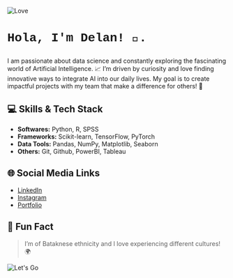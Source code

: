 ![Love](https://media.giphy.com/media/VIKa3CjZDCoymNcBY5/giphy.gif?cid=82a1493bgswtrpfsnjuwmgqw7hlbc69hqfc9egkavch9yr4o&ep=v1_gifs_trending&rid=giphy.gif&ct=g)

# <p style="font-family: 'Courier New', Courier, monospace;">Hola, I'm Delan! 👋.</p>

I am passionate about data science and constantly exploring the fascinating world of Artificial Intelligence. 📈
I’m driven by curiosity and love finding innovative ways to integrate AI into our daily lives.
My goal is to create impactful projects with my team that make a difference for others! 🚀

## 💻 Skills & Tech Stack
- **Softwares:** Python, R, SPSS
- **Frameworks:** Scikit-learn, TensorFlow, PyTorch
- **Data Tools:** Pandas, NumPy, Matplotlib, Seaborn
- **Others:** Git, Github, PowerBI, Tableau

## 🌐 Social Media Links
- [LinkedIn](https://www.linkedin.com/in/keimaz-delan-74b92324a)
- [Instagram](https://www.instagram.com/k.lanx?igsh=NW5oZ2l2Znl2cThr)
- [Portfolio](https://drive.google.com/file/d/15w4xHdK7DY32AdYqx-7-oXtbMogCgNU-/view?usp=sharing)

## 🎉 Fun Fact
> I’m of Bataknese ethnicity and I love experiencing different cultures! 🌍

![Let's Go](https://media.giphy.com/media/6UAk2UiNKDBBQn5NUX/giphy.gif?cid=82a1493bbco93rw97oluxunjr6j04dazhl10ekcem6d11lq8&ep=v1_gifs_trending&rid=giphy.gif&ct=g)


